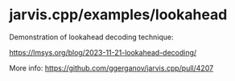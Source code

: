 # jarvis.cpp/examples/lookahead

Demonstration of lookahead decoding technique:

https://lmsys.org/blog/2023-11-21-lookahead-decoding/

More info: https://github.com/ggerganov/jarvis.cpp/pull/4207
